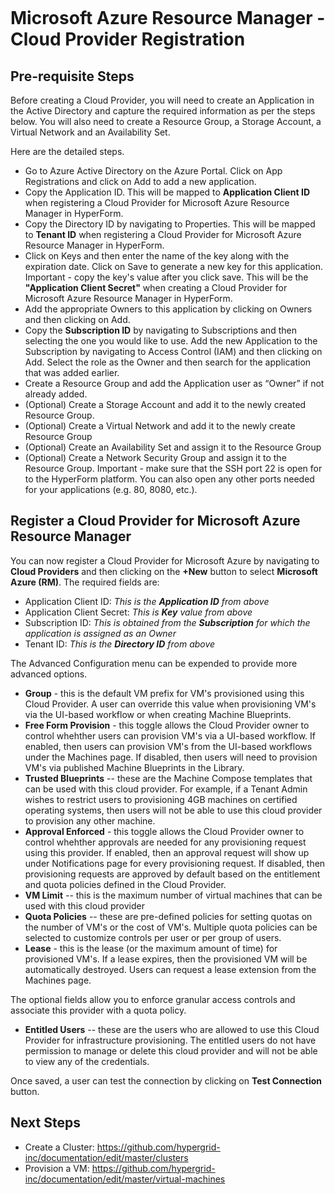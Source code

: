 <figure>
<img src="http://www.hypergrid.com/wp-content/themes/hypergrid/img/logo.png" alt="" />
</figure>

Microsoft Azure Resource Manager - Cloud Provider Registration
===========================

##   Pre-requisite Steps

Before creating a Cloud Provider, you will need to create an Application in the Active Directory and capture the required information as per the steps below. You will also need to create a Resource Group, a Storage Account, a Virtual Network and an Availability Set.

Here are the detailed steps.
-   Go to Azure Active Directory on the Azure Portal. Click on App Registrations and click on Add to add a new application.
-   Copy the Application ID. This will be mapped to **Application Client ID** when registering a Cloud Provider for Microsoft Azure Resource Manager in HyperForm.
-   Copy the Directory ID by navigating to Properties. This will be mapped to **Tenant ID** when registering a Cloud Provider for Microsoft Azure Resource Manager in HyperForm.
-   Click on Keys and then enter the name of the key along with the expiration date. Click on Save to generate a new key for this application. Important - copy the key's value after you click save. This will be the **"Application Client Secret"** when creating a Cloud Provider for Microsoft Azure Resource Manager in HyperForm.
-   Add the appropriate Owners to this application by clicking on Owners and then clicking on Add.
-   Copy the **Subscription ID** by navigating to Subscriptions and then selecting the one you would like to use. Add the new Application to the Subscription by navigating to Access Control (IAM) and then clicking on Add. Select the role as the Owner and then search for the application that was added earlier.
-   Create a Resource Group and add the Application user as “Owner” if not already added.
-   (Optional) Create a Storage Account and add it to the newly created Resource Group.
-   (Optional) Create a Virtual Network and add it to the newly create Resource Group
-   (Optional) Create an Availability Set and assign it to the Resource Group
-   (Optional) Create a Network Security Group and assign it to the Resource Group. Important - make sure that the SSH port 22 is open for to the HyperForm platform. You can also open any other ports needed for your applications (e.g. 80, 8080, etc.).

##   Register a Cloud Provider for Microsoft Azure Resource Manager

You can now register a Cloud Provider for Microsoft Azure by navigating to **Cloud Providers** and then clicking on the **+New** button to select **Microsoft Azure (RM)**. The required fields are:
-   Application Client ID: *This is the **Application ID** from above*
-   Application Client Secret: *This is **Key** value from above*
-   Subscription ID: *This is obtained from the **Subscription** for which the application is assigned as an Owner*
-   Tenant ID: *This is the **Directory ID** from above*

The Advanced Configuration menu can be expended to provide more advanced options.
-   **Group** - this is the default VM prefix for VM's provisioned using this Cloud Provider. A user can override this value when provisioning VM's via the UI-based workflow or when creating Machine Blueprints.
-   **Free Form Provision** - this toggle allows the Cloud Provider owner to control whehther users can provision VM's via a UI-based workflow. If enabled, then users can provision VM's from the UI-based workflows under the Machines page. If disabled, then users will need to provision VM's via published Machine Blueprints in the Library.
-   **Trusted Blueprints** -- these are the Machine Compose templates that can be used with this cloud provider. For example, if a Tenant Admin wishes to restrict users to provisioning 4GB machines on certified operating systems, then users will not be able to use this cloud provider to provision any other machine.
-   **Approval Enforced** - this toggle allows the Cloud Provider owner to control whehther approvals are needed for any provisioning request using this provider. If enabled, then an approval request will show up under Notifications page for every provisioning request. If disabled, then provisioning requests are approved by default based on the entitlement and quota policies defined in the Cloud Provider.
-   **VM Limit** -- this is the maximum number of virtual machines that can be used with this cloud provider
-   **Quota Policies** -- these are pre-defined policies for setting quotas on the number of VM's or the cost of VM's. Multiple quota policies can be selected to customize controls per user or per group of users.
-   **Lease** - this is the lease (or the maximum amount of time) for provisioned VM's. If a lease expires, then the provisioned VM will be automatically destroyed. Users can request a lease extension from the Machines page.

The optional fields allow you to enforce granular access controls and associate this provider with a quota policy.
-   **Entitled Users** -- these are the users who are allowed to use this Cloud Provider for infrastructure provisioning. The entitled users do not have permission to manage or delete this cloud provider and will not be able to view any of the credentials.

Once saved, a user can test the connection by clicking on **Test Connection** button.

##   Next Steps

-   Create a Cluster: https://github.com/hypergrid-inc/documentation/edit/master/clusters
-   Provision a VM: https://github.com/hypergrid-inc/documentation/edit/master/virtual-machines
